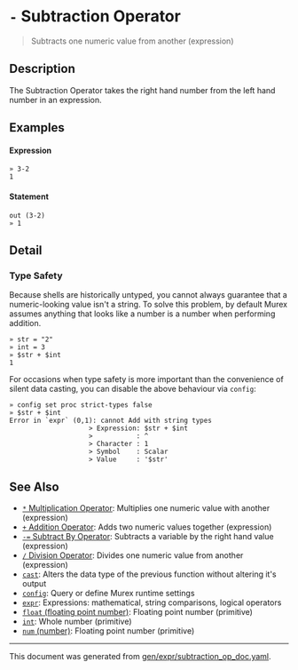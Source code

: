 # `-` Subtraction Operator

> Subtracts one numeric value from another (expression)

## Description

The Subtraction Operator takes the right hand number from the left hand number
in an expression.



## Examples

#### Expression

```
» 3-2
1
```

#### Statement

```
out (3-2)
» 1
```

## Detail

### Type Safety

Because shells are historically untyped, you cannot always guarantee that a
numeric-looking value isn't a string. To solve this problem, by default Murex
assumes anything that looks like a number is a number when performing addition.

```
» str = "2"
» int = 3
» $str + $int
1
```

For occasions when type safety is more important than the convenience of silent
data casting, you can disable the above behaviour via `config`:

```
» config set proc strict-types false
» $str + $int
Error in `expr` (0,1): cannot Add with string types
                    > Expression: $str + $int
                    >           : ^
                    > Character : 1
                    > Symbol    : Scalar
                    > Value     : '$str'
```

## See Also

* [`*` Multiplication Operator](../parser/multiplication.md):
  Multiplies one numeric value with another (expression)
* [`+` Addition Operator](../parser/addition.md):
  Adds two numeric values together (expression)
* [`-=` Subtract By Operator](../parser/subtract-by.md):
  Subtracts a variable by the right hand value (expression)
* [`/` Division Operator](../parser/division.md):
  Divides one numeric value from another (expression)
* [`cast`](../commands/cast.md):
  Alters the data type of the previous function without altering it's output
* [`config`](../commands/config.md):
  Query or define Murex runtime settings
* [`expr`](../commands/expr.md):
  Expressions: mathematical, string comparisons, logical operators
* [`float` (floating point number)](../types/float.md):
  Floating point number (primitive)
* [`int`](../types/int.md):
  Whole number (primitive)
* [`num` (number)](../types/num.md):
  Floating point number (primitive)

<hr/>

This document was generated from [gen/expr/subtraction_op_doc.yaml](https://github.com/lmorg/murex/blob/master/gen/expr/subtraction_op_doc.yaml).